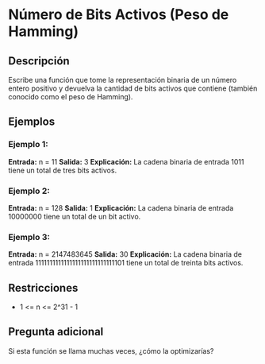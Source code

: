 # Número de Bits Activos (Peso de Hamming)

## Descripción

Escribe una función que tome la representación binaria de un número entero positivo y devuelva la cantidad de bits activos que contiene (también conocido como el peso de Hamming).

## Ejemplos

### Ejemplo 1:

**Entrada:** n = 11
**Salida:** 3
**Explicación:** La cadena binaria de entrada 1011 tiene un total de tres bits activos.

### Ejemplo 2:

**Entrada:** n = 128
**Salida:** 1
**Explicación:** La cadena binaria de entrada 10000000 tiene un total de un bit activo.

### Ejemplo 3:

**Entrada:** n = 2147483645
**Salida:** 30
**Explicación:** La cadena binaria de entrada 1111111111111111111111111111101 tiene un total de treinta bits activos.

## Restricciones

- 1 <= n <= 2^31 - 1

## Pregunta adicional

Si esta función se llama muchas veces, ¿cómo la optimizarías?